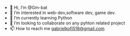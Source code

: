 - 👋 Hi, I’m @Gm-bat
- 👀 I’m interested in web-dev,software dev, game dev.
- 🌱 I’m currently learning Python
- 💞️ I’m looking to collaborate on any pyhton related project
- 📫 How to reach me gabrielkofi518@gmail.com

<!---
Gm-bat/Gm-bat is a ✨ special ✨ repository because its `README.md` (this file) appears on your GitHub profile.
You can click the Preview link to take a look at your changes.
--->
